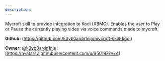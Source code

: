 ```yaml
---
description: 
---
```

Mycroft skill to provide integration to Kodi (XBMC). Enables
the user to Play or Pause the currently playing video via voice
commands made to mycroft.

**Github:** (https://github.com/k3yb0ardn1nja/mycroft-skill-kodi)

**Owner:** [@k3yb0ardn1nja](https://github.com/k3yb0ardn1nja) ![https://avatars2.githubusercontent.com/u/950197?v=4]

